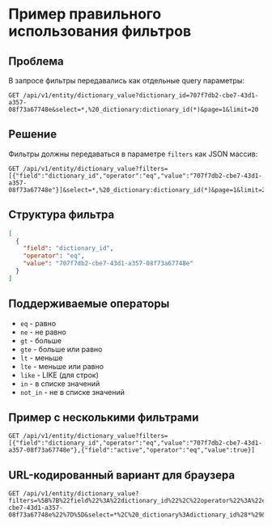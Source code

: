 # Пример правильного использования фильтров

## Проблема
В запросе фильтры передавались как отдельные query параметры:
```
GET /api/v1/entity/dictionary_value?dictionary_id=707f7db2-cbe7-43d1-a357-08f73a67748e&select=*,%20_dictionary:dictionary_id(*)&page=1&limit=20
```

## Решение
Фильтры должны передаваться в параметре `filters` как JSON массив:

```
GET /api/v1/entity/dictionary_value?filters=[{"field":"dictionary_id","operator":"eq","value":"707f7db2-cbe7-43d1-a357-08f73a67748e"}]&select=*,%20_dictionary:dictionary_id(*)&page=1&limit=20
```

## Структура фильтра

```json
[
  {
    "field": "dictionary_id",
    "operator": "eq", 
    "value": "707f7db2-cbe7-43d1-a357-08f73a67748e"
  }
]
```

## Поддерживаемые операторы
- `eq` - равно
- `ne` - не равно  
- `gt` - больше
- `gte` - больше или равно
- `lt` - меньше
- `lte` - меньше или равно
- `like` - LIKE (для строк)
- `in` - в списке значений
- `not_in` - не в списке значений

## Пример с несколькими фильтрами

```
GET /api/v1/entity/dictionary_value?filters=[{"field":"dictionary_id","operator":"eq","value":"707f7db2-cbe7-43d1-a357-08f73a67748e"},{"field":"active","operator":"eq","value":true}]
```

## URL-кодированный вариант для браузера

```
GET /api/v1/entity/dictionary_value?filters=%5B%7B%22field%22%3A%22dictionary_id%22%2C%22operator%22%3A%22eq%22%2C%22value%22%3A%22707f7db2-cbe7-43d1-a357-08f73a67748e%22%7D%5D&select=*%2C%20_dictionary%3Adictionary_id%28*%29&page=1&limit=20
```
